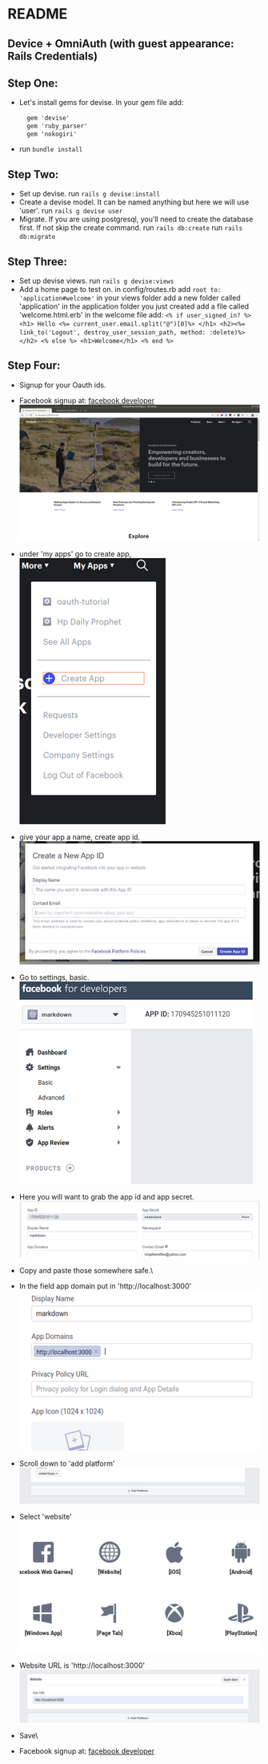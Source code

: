 # README
## Device + OmniAuth (with guest appearance: Rails Credentials)

## Step One:
  - Let's install gems for devise. In your gem file add:
    ```
      gem 'devise'
      gem 'ruby_parser'
      gem 'nokogiri'
    ```
  - run `bundle install`

## Step Two:
  - Set up devise.
      run `rails g devise:install`
  - Create a devise model.  It can be named anything but here we will use 'user'.
      run `rails g devise user`
  - Migrate.  If you are using postgresql, you'll need to create the database first.
    If not skip the create command.
      run `rails db:create`
      run `rails db:migrate`

## Step Three:
  - Set up devise views.
      run `rails g devise:views`
  - Add a home page to test on.
      in config/routes.rb add `root to: 'application#welcome'`
      in your views folder add a new folder called 'application'
      in the application folder you just created add a file called 'welcome.html.erb'
      in the welcome file add:
        ```
        <% if user_signed_in? %>
          <h1> Hello <%= current_user.email.split("@")[0]%> </h1>
          <h2><%= link_to('Logout', destroy_user_session_path, method: :delete)%></h2>
        <% else %>
          <h1>Welcome</h1>
        <% end %>
        ```

## Step Four:
  - Signup for your Oauth ids.

  - Facebook signup at: [facebook developer](developers.facebook.com)\
      ![facebook main page](public/images/facebook1.png)
  - under 'my apps' go to create app,\
      ![facebook create page](public/images/facebook2.png)
  - give your app a name, create app id.\
      ![facebook main page](public/images/facebook3.png)
  - Go to settings, basic.\
      ![facebook settings page](public/images/facebook4.png)
  - Here you will want to grab the app id and app secret.\
      ![facebook app page](public/images/facebook5.png)
  - Copy and paste those somewhere safe.\
  - In the field app domain put in 'http://localhost:3000'\
      ![facebook app page](public/images/facebook6.png)
  - Scroll down to 'add platform'\
      ![facebook platform page](public/images/facebook7.png)
  - Select 'website'\
      ![facebook website page](public/images/facebook8.png)
  - Website URL is 'http://localhost:3000'\
      ![facebook website page](public/images/facebook9.png)
  - Save\


  - Facebook signup at: [facebook developer](developers.facebook.com)
